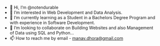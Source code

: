 - 👋 Hi, I’m @notendurable
- 👀 I’m interested in Web Development and Data Analysis.
- 🌱 I’m currently learning as a Student in a Bachelors Degree Program and with experience in Software Development.
- 💞️ I’m looking to collaborate on Building Websites and also Management of Data using SQL and Python... 
- 📫 How to reach me by email - manav.dhora@gmail.com

<!---
notendurable/notendurable is a ✨ special ✨ repository because its `README.md` (this file) appears on your GitHub profile.
You can click the Preview link to take a look at your changes.
--->
